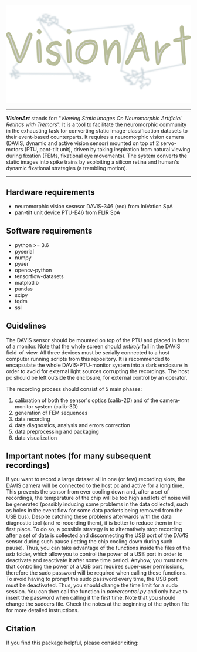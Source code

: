 ![VisionArt](./docs/cover_img.png)

---

**_VisionArt_**  stands for: "_VIewing Static Images On Neuromorphic Artificial Retinas with Tremors_".
It is a tool to facilitate the neuromorphic community in the exhausting task for converting static image-classification
datasets to their event-based counterparts. It requires a neuromorphic vision camera (DAVIS, dynamic and active vision 
sensor) mounted on top of 2 servo-motors (PTU, pant-tilt unit), driven by taking inspiration from natural viewing during
fixation (FEMs, fixational eye movements). The system converts the static images into spike trains by exploiting a 
silicon retina and human's dynamic fixational strategies (a trembling motion).

---

## Hardware requirements
- neuromorphic vision sesnsor DAVIS-346 (red) from IniVation SpA
- pan-tilt unit device PTU-E46 from FLIR SpA

## Software requirements
- python >= 3.6
- pyserial
- numpy
- pyaer
- opencv-python
- tensorflow-datasets
- matplotlib
- pandas
- scipy
- tqdm
- ssl

## Guidelines
The DAVIS sensor should be mounted on top of the PTU and placed in front of a monitor. Note that the whole screen
should _entirely_ fall in the DAVIS field-of-view. All three devices must be serially connected to a host computer
running scripts from this repository. It is recommended to encapsulate the whole DAVIS-PTU-monitor system into a
dark enclosure in order to avoid for external light sources corrupting the recordings. The host pc should be left
outside the enclosure, for external control by an operator.

The recording process should consist of 5 main phases:
1) calibration of both the sensor's optics (calib-2D) and of the camera-monitor system (calib-3D)
2) generation of FEM sequences
3) data recording
4) data diagnostics, analysis and errors correction
5) data preprocessing and packaging
6) data visualization

## Important notes (for many subsequent recordings)
If you want to record a large dataset all in one (or few) recording slots, the DAVIS camera will be connected to the
host pc and active for a long time. This prevents the sensor from ever cooling down and, after a set of recordings, the
temperature of the chip will be too high and lots of noise will be generated (possibly inducing some problems in the
data collected, such as holes in the event flow for some data packets being removed from the USB bus). Despite catching
these problems afterwards with the data diagnostic tool (and re-recording them), it is better to reduce them in the
first place. To do so, a possible strategy is to alternatively stop recording after a set of data is collected and
disconnecting the USB port of the DAVIS sensor during such pause (letting the chip cooling down during such pause).
Thus, you can take advantage of the functions inside the files of the _usb_ folder, which allow you to control the power
of a USB port in order to deactivate and reactivate it after some time period. Anyhow, you must note that controlling
the power of a USB port requires super-user permissions, therefore the sudo password will be required when calling these
functions. To avoid having to prompt the sudo password every time, the USB port must be deactivated. Thus, you should
change the time limit for a sudo session. You can then call the function in _powercontrol.py_ and only have to insert
the password when calling it the first time. Note that you should change the sudoers file. Check the notes at the
beginning of the python file for more detailed instructions.

## Citation
If you find this package helpful, please consider citing:

```BibTex
```
